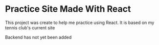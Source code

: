 # Practice Site Made With React

This project was create to help me practice using React. It is based on my tennis club's current site

Backend has not yet been added
